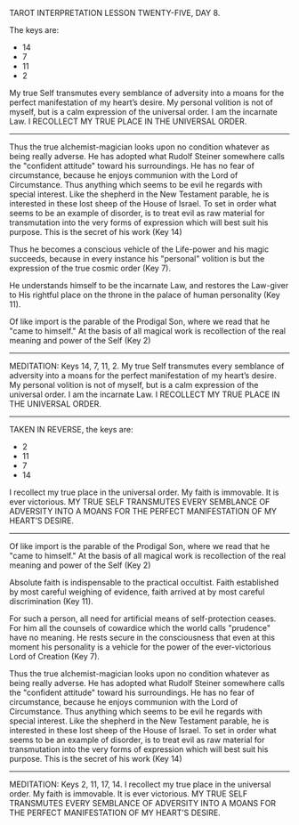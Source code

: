 TAROT INTERPRETATION
LESSON TWENTY-FIVE, DAY 8.

The keys are:

- 14
-  7
- 11
-  2

My true Self transmutes every semblance of adversity into a moans for the perfect manifestation of my heart’s desire. My personal volition is not of myself, but is a calm expression of the universal order. I am the incarnate Law. I RECOLLECT MY TRUE PLACE IN THE UNIVERSAL ORDER.

---

Thus the true alchemist-magician looks upon no condition whatever as being really adverse. He has adopted what Rudolf Steiner somewhere calls the "confident attitude" toward his surroundings. He has no fear of circumstance, because he enjoys communion with the Lord of Circumstance. Thus anything which seems to be evil he regards with special interest. Like the shepherd in the New Testament parable, he is interested in these lost sheep of the House of Israel. To set in order what seems to be an example of disorder, is to treat evil as raw material for transmutation into the very forms of expression which will best suit his purpose. This is the secret of his work (Key 14)

Thus he becomes a conscious vehicle of the Life-power and his magic succeeds, because in every instance his "personal" volition is but the expression of the true cosmic order (Key 7).

He understands himself to be the incarnate Law, and restores the Law-giver to His rightful place on the throne in the palace of human personality (Key 11).

Of like import is the parable of the Prodigal Son, where we read that he "came to himself." At the basis of all magical work is recollection of the real meaning and power of the Self (Key 2)

---

MEDITATION: Keys 14, 7, 11, 2. My true Self transmutes every semblance of adversity into a moans for the perfect manifestation of my heart’s desire. My personal volition is not of myself, but is a calm expression of the universal order. I am the incarnate Law. I RECOLLECT MY TRUE PLACE IN THE UNIVERSAL ORDER.

---

TAKEN IN REVERSE, the keys are:

-  2
- 11
-  7
- 14

I recollect my true place in the universal order. My faith is immovable. It is ever victorious. MY TRUE SELF TRANSMUTES EVERY SEMBLANCE OF ADVERSITY INTO A MOANS FOR THE PERFECT MANIFESTATION OF MY HEART’S DESIRE.

---

Of like import is the parable of the Prodigal Son, where we read that he "came to himself." At the basis of all magical work is recollection of the real meaning and power of the Self (Key 2)

Absolute faith is indispensable to the practical occultist. Faith established by most careful weighing of evidence, faith arrived at by most careful discrimination (Key 11).

For such a person, all need for artificial means of self-protection ceases. For him all the counsels of cowardice which the world calls "prudence" have no meaning. He rests secure in the consciousness that even at this moment his personality is a vehicle for the power of the ever-victorious Lord of Creation (Key 7).

Thus the true alchemist-magician looks upon no condition whatever as being really adverse. He has adopted what Rudolf Steiner somewhere calls the "confident attitude" toward his surroundings. He has no fear of circumstance, because he enjoys communion with the Lord of Circumstance. Thus anything which seems to be evil he regards with special interest. Like the shepherd in the New Testament parable, he is interested in these lost sheep of the House of Israel. To set in order what seems to be an example of disorder, is to treat evil as raw material for transmutation into the very forms of expression which will best suit his purpose. This is the secret of his work (Key 14)

---

MEDITATION: Keys 2, 11, 17, 14. I recollect my true place in the universal order. My faith is immovable. It is ever victorious. MY TRUE SELF TRANSMUTES EVERY SEMBLANCE OF ADVERSITY INTO A MOANS FOR THE PERFECT MANIFESTATION OF MY HEART’S DESIRE.
